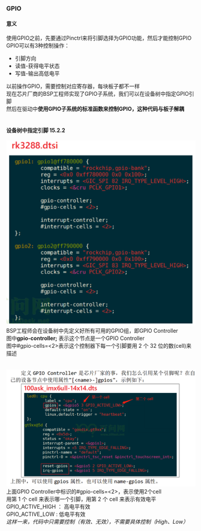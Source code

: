 ### GPIO
#### 意义
使用GPIO之前，先要通过Pinctrl来将引脚选择为GPIO功能，然后才能控制GPIO  
GPIO可以有3种控制操作：
* 引脚方向
* 读值-获得电平状态
* 写值-输出高低电平

以前操作GPIO，需要控制对应寄存器，每块板子都不一样  
现在芯片厂商的BSP工程师实现了GPIO子系统，我们可以在设备树中指定GPIO引脚  
然后在驱动中**使用GPIO子系统的标准函数来控制GPIO，这种代码与板子解耦**  
<br>


#### 设备树中指定引脚 15.2.2
![20230412153243.png](pic%2F20230412153243.png)  
BSP工程师会在设备树中先定义好所有可用的GPIO组，即GPIO Controller  
图中**gpio-controller;**  表示这个节点是一个GPIO Controller    
图中#gpio-cells=<2>表示这个控制器下每一个引脚要用 2 个 32 位的数(cell)来描述  
<br>
<br>
![20230412154318.png](pic%2F20230412154318.png)  
上面GPIO Controller中标识的#gpio-cells=<2>，表示使用2个cell  
用第 1 个 cell 来表示哪一个引脚，用第 2 个 cell 来表示有效电平    
GPIO_ACTIVE_HIGH ： 高电平有效  
GPIO_ACTIVE_LOW : 低电平有效  
*这样一来，代码中只需要控制（有效、无效），不需要具体控制（High、Low）*

